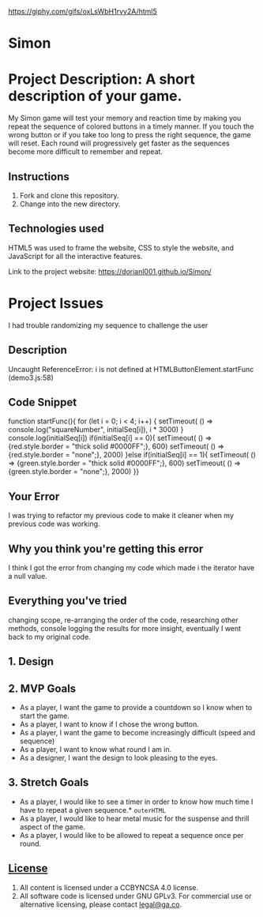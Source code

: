 https://giphy.com/gifs/oxLsWbH1rvy2A/html5

# Simon
# Project Description: A short description of your game.
My Simon game will test your memory and reaction time by 
making you repeat the sequence of colored buttons in a 
timely manner. If you touch the wrong button or if you 
take too long to press the right sequence, the game will 
reset. Each round will progressively get faster as the 
sequences become more difficult to remember and repeat.

## Instructions

1. Fork and clone this repository.
1. Change into the new directory.

## Technologies used

HTML5 was used to frame the website, CSS to style the website, and JavaScript for
all the interactive features.

Link to the project website: https://dorianl001.github.io/Simon/

# Project Issues
I had trouble randomizing my sequence to challenge the user
## Description
Uncaught ReferenceError: i is not defined
    at HTMLButtonElement.startFunc (demo3.js:58)

## Code Snippet
function startFunc(){
    for (let i = 0; i < 4; i++) {
        setTimeout( () => console.log("squareNumber", initialSeq[i]), i * 3000)
        }
        console.log(initialSeq[i])
    if(initialSeq[i] == 0){
    setTimeout( () => {red.style.border = "thick solid #0000FF";}, 600)
    setTimeout( () => {red.style.border = "none";}, 2000)
    }else if(initialSeq[i] == 1){
    setTimeout( () => {green.style.border = "thick solid #0000FF";}, 600)
    setTimeout( () => {green.style.border = "none";}, 2000)
    }}

## Your Error
I was trying to refactor my previous code to make it cleaner when my previous code was working.

## Why you think you're getting this error
I think I got the error from changing my code which made i the iterator have a null value. 

## Everything you've tried
changing scope, re-arranging the order of the code, researching other methods, console logging the results for more insight,
eventually I went back to my original code. 

## 1. Design

 


## 2. MVP Goals
* As a player, I want the game to provide a countdown so I know when to start the game.
* As a player, I want to know if I chose the wrong button.
* As a player, I want the game to become increasingly difficult (speed and sequence)
* As a player, I want to know what round I am in.
* As a designer, I want the design to look pleasing to the eyes.

## 3. Stretch Goals

* As a player, I would like to see a timer in order to know how much time I have to repeat a given sequence.* `outerHTML`
* As a player, I would like to hear metal music for the suspense and thrill aspect of the game.
* As a player, I would like to be allowed to repeat a sequence once per round.


## [License](LICENSE)

1.  All content is licensed under a CC­BY­NC­SA 4.0 license.
1.  All software code is licensed under GNU GPLv3. For commercial use or
    alternative licensing, please contact legal@ga.co.
